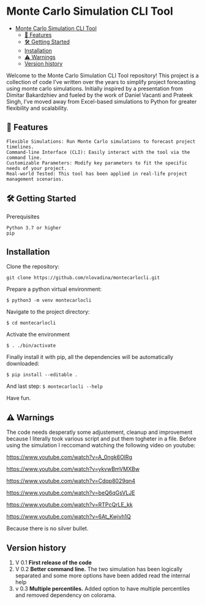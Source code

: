 # Monte Carlo Simulation CLI Tool

- [Monte Carlo Simulation CLI Tool](#monte-carlo-simulation-cli-tool)
  - [🚀 Features](#-features)
  - [🛠️ Getting Started](#️-getting-started)
  - [Installation](#installation)
  - [⚠️ Warnings](#️-warnings)
  - [Version history](#version-history)

Welcome to the Monte Carlo Simulation CLI Tool repository! This project is a collection of code I’ve written over the years to simplify project forecasting using monte carlo simulations. Initially inspired by a presentation from Dimitar Bakardzhiev and fueled by the work of Daniel Vacanti and Prateek Singh, I’ve moved away from Excel-based simulations to Python for greater flexibility and scalability.
## 🚀 Features

    Flexible Simulations: Run Monte Carlo simulations to forecast project timelines.
    Command-line Interface (CLI): Easily interact with the tool via the command line.
    Customizable Parameters: Modify key parameters to fit the specific needs of your project.
    Real-world Tested: This tool has been applied in real-life project management scenarios.


## 🛠️ Getting Started
Prerequisites

    Python 3.7 or higher
    pip

## Installation

Clone the repository:

`git clone https://github.com/nlovadina/montecarlocli.git`

Prepare a python virtual environment:

`$ python3 -m venv montecarlocli`

Navigate to the project directory:

`$ cd montecarlocli`

Activate the environment

`$ . ./bin/activate`

Finally install it with pip, all the dependencies will be automatically downloaded:

`$ pip install --editable .`

And last step: 
`$ montecarlocli --help`

Have fun.

## ⚠️ Warnings 

The code needs desperatly some adjustement, cleanup and improvement because I literally took various script and put them togheter in a file.
Before using the simulation I reccomand watching the following video on youtube:

https://www.youtube.com/watch?v=A_0ngk6OlRg

https://www.youtube.com/watch?v=ykvwBmVMXBw

https://www.youtube.com/watch?v=Cdqp8029qn4

https://www.youtube.com/watch?v=beQ6qGsVLJE

https://www.youtube.com/watch?v=RTPcQrLE_kk

https://www.youtube.com/watch?v=6At_Kwjvh1Q

Because there is no silver bullet.

## Version history
1. V 0.1 **First release of the code**
2. V 0.2 **Better command line.** The two simulation has been logically separated and some more options have been added read the internal help
3. v 0.3 **Multiple percentiles.** Added option to have multiple percentiles and removed dependency on colorama.